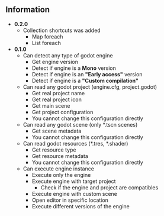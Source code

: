 ## Information

- __0.2.0__
	- Collection shortcuts was added
		- Map foreach
		- List foreach
- __0.1.0__
	- Can detect any type of godot engine
		- Get engine version
		- Detect if engine is a __Mono__ version
		- Detect if engine is an __"Early access"__ version
		- Detect if engine is a __"Custom compilation"__
	- Can read any godot project (engine.cfg, project.godot)
		- Get real project name
		- Get real project icon
		- Get main scene
		- Get project configuration
		- You cannot change this configuration directly
	- Can read any godot scene (only *.tscn scenes)
		- Get scene metadata
		- You cannot change this configuration directly
	- Can read godot resources (*.tres, *.shader)
		- Get resource type
		- Get resource metadata
		- You cannot change this configuration directly
	- Can execute engine instance
		- Execute only the engine
		- Execute engine with target project
			- Check if the engine and project are compatibles
		- Execute engine with custom scene
		- Open editor in specific location
		- Execute different versions of the engine
